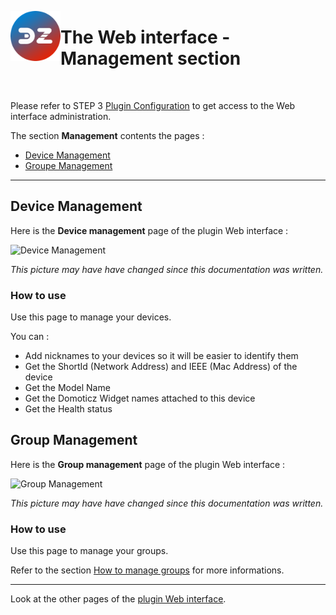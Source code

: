 <a href="Home.md"><img align="left" width="80" height="80" src="../Images/zigbee4domoticz-logo.png" alt="Logo"></a>

# The Web interface - Management section

</br>

Please refer to STEP 3 [Plugin Configuration](Plugin_Configuration.md) to get access to the Web interface administration.

The section __Management__ contents the pages :

* [Device Management](#device-management)
* [Groupe Management](#group-management)


------------------------------------------------
## Device Management

Here is the __Device management__ page of the plugin Web interface :

![Device Management](Images/EN_WebUI-Management-Device.png)

*This picture may have have changed since this documentation was written.*

### How to use

Use this page to manage your devices.

You can :

* Add nicknames to your devices so it will be easier to identify them
* Get the ShortId (Network Address) and IEEE (Mac Address) of the device
* Get the Model Name
* Get the Domoticz Widget names attached to this device
* Get the Health status

## Group Management

Here is the __Group management__ page of the plugin Web interface :

![Group Management](Images/EN_WebUI-Management-Group.png)

*This picture may have have changed since this documentation was written.*

### How to use

Use this page to manage your groups.

Refer to the section [How to manage groups](HowTo_Group-management.md) for more informations.

------------------------------------------------
Look at the other pages of the [plugin Web interface](Home.md#plugins-web-interface).
